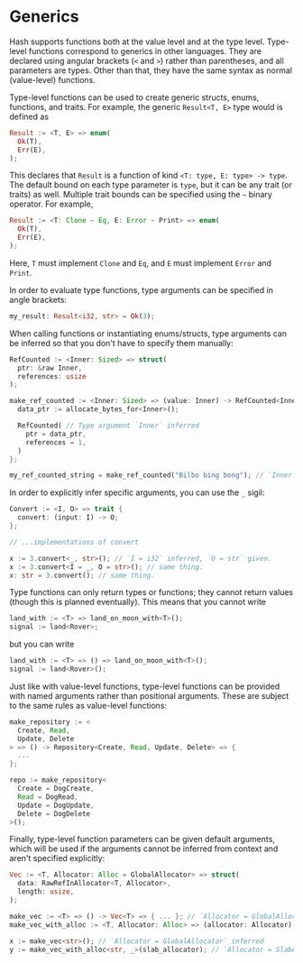 # Generics

Hash supports functions both at the value level and at the type level.
Type-level functions correspond to generics in other languages.
They are declared using angular brackets (`<` and `>`) rather than parentheses, and all parameters are types.
Other than that, they have the same syntax as normal (value-level) functions.

Type-level functions can be used to create generic structs, enums, functions, and traits.
For example, the generic `Result<T, E>` type would is defined as
```rs
Result := <T, E> => enum(
  Ok(T),
  Err(E),
);
```
This declares that `Result` is a function of kind `<T: type, E: type> -> type`.
The default bound on each type parameter is `type`, but it can be any trait (or traits) as well.
Multiple trait bounds can be specified using the `~` binary operator.
For example,
```rs
Result := <T: Clone ~ Eq, E: Error ~ Print> => enum(
  Ok(T),
  Err(E),
);
```
Here, `T` must implement `Clone` and `Eq`, and `E` must implement `Error` and `Print`.

In order to evaluate type functions, type arguments can be specified in angle brackets:
```rs
my_result: Result<i32, str> = Ok(3);
```
When calling functions or instantiating enums/structs, type arguments can be inferred so that you don't have to specify them manually:
```rs
RefCounted := <Inner: Sized> => struct(
  ptr: &raw Inner,
  references: usize
);

make_ref_counted := <Inner: Sized> => (value: Inner) -> RefCounted<Inner> => {
  data_ptr := allocate_bytes_for<Inner>();

  RefCounted( // Type argument `Inner` inferred
    ptr = data_ptr,
    references = 1,
  )
};

my_ref_counted_string = make_ref_counted("Bilbo bing bong"); // `Inner = str` inferred
```
In order to explicitly infer specific arguments, you can use the `_` sigil:
```rs
Convert := <I, O> => trait {
  convert: (input: I) -> O;
};

// ...implementations of convert

x := 3.convert<_, str>(); // `I = i32` inferred, `O = str` given.
x := 3.convert<I = _, O = str>(); // same thing.
x: str = 3.convert(); // same thing.
```

Type functions can only return types or functions; they cannot return values (though this is planned eventually).
This means that you cannot write
```rs
land_with := <T> => land_on_moon_with<T>();
signal := land<Rover>;
```
but you can write
```rs
land_with := <T> => () => land_on_moon_with<T>();
signal := land<Rover>();
```

Just like with value-level functions, type-level functions can be provided with named arguments rather than positional arguments.
These are subject to the same rules as value-level functions:
```rs
make_repository := <
  Create, Read,
  Update, Delete
> => () -> Repository<Create, Read, Update, Delete> => {
  ...
};

repo := make_repository<
  Create = DogCreate,
  Read = DogRead,
  Update = DogUpdate,
  Delete = DogDelete
>();
```

Finally, type-level function parameters can be given default arguments, which will be used if the arguments cannot be inferred from context and aren't specified explicitly:
```rs
Vec := <T, Allocator: Alloc = GlobalAllocator> => struct(
  data: RawRefInAllocator<T, Allocator>,
  length: usize,
);

make_vec := <T> => () -> Vec<T> => { ... }; // `Allocator = GlobalAllocator` inferred
make_vec_with_alloc := <T, Allocator: Alloc> => (allocator: Allocator) -> Vec<T, Allocator> => { ... };

x := make_vec<str>(); // `Allocator = GlobalAllocator` inferred
y := make_vec_with_alloc<str, _>(slab_allocator); // `Allocator = SlabAllocator` inferred
```
